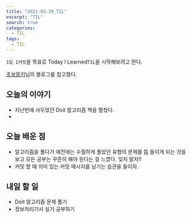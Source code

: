 ```yaml
---
title: "2021-03-29_TIL"
excerpt: "TIL"
search: true
categories: 
  - TIL
tags: 
  - TIL
---
```




`1일 1커밋`을 목표로 Today I Learned`TIL`을 시작해보려고 한다.

[초보몽키](https://wayhome25.github.io/)님의 블로그를 참고했다.


## 오늘의 이야기

- 지난번에 사두었던 Doit 알고리즘 책을 펼쳤다.
- 


## 오늘 배운 점

- 알고리즘을 풀다가 예전에는 수월하게 풀었던 유형의 문제를 뜸 들이게 되는 것을 보고 모든 공부는 꾸준히 해야 된다는 걸 느꼈다. 잊지 말자!!
- 커밋 할 때 의미 있는 커밋 메시지를 남기는 습관을 들이자.




## 내일 할 일

- Doit 알고리즘 문제 풀기
- 정보처리기사 실기 공부하기

